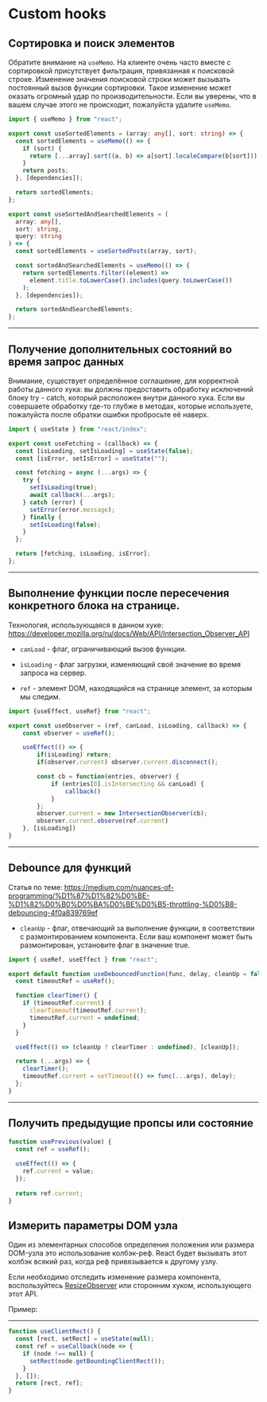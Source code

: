 # Custom hooks

## Сортировка и поиск элементов

Обратите внимание на `useMemo`. 
На клиенте очень часто вместе с сортировкой присутствует фильтрация, привязанная к поисковой строке. 
Изменение значения поисковой строки может вызывать постоянный вызов функции сортировки. 
Такое изменение может оказать огромный удар по производительности. 
Если вы уверены, что в вашем случае этого не происходит, пожалуйста удалите `useMemo`.

```ts
import { useMemo } from "react";

export const useSortedElements = (array: any[], sort: string) => {
  const sortedElements = useMemo(() => {
    if (sort) {
      return [...array].sort((a, b) => a[sort].localeCompare(b[sort]));
    }
    return posts;
  }, [dependencies]);

  return sortedElements;
};

export const useSortedAndSearchedElements = (
  array: any[],
  sort: string,
  query: string
) => {
  const sortedElements = useSortedPosts(array, sort);

  const sortedAndSearchedElements = useMemo(() => {
    return sortedElements.filter((element) =>
      element.title.toLowerCase().includes(query.toLowerCase())
    );
  }, [dependencies]);

  return sortedAndSearchedElements;
};
```

---

## Получение дополнительных состояний во время запрос данных

Внимание, существует определённое соглашение, для корректной работы данного хука:
вы должны предоставить обработку исключений блоку try - catch, который расположен внутри данного хука.
Если вы совершаете обработку где-то глубже в методах, которые используете, пожалуйста после обратки ошибки пробросьте её наверх.

```javascript
import { useState } from "react/index";

export const useFetching = (callback) => {
  const [isLoading, setIsLoading] = useState(false);
  const [isError, setIsError] = useState("");

  const fetching = async (...args) => {
    try {
      setIsLoading(true);
      await callback(...args);
    } catch (error) {
      setError(error.message);
    } finally {
      setIsLoading(false);
    }
  };

  return [fetching, isLoading, isError];
};
```

---

## Выполнение функции после пересечения конкретного блока на странице. 

Технология, использующаяся в данном хуке: <https://developer.mozilla.org/ru/docs/Web/API/Intersection_Observer_API>

- `canLoad` - флаг, ограничивающий вызов функции.

- `isLoading` - флаг загрузки, изменяющий своё значение во время запроса на сервер.

- `ref` - элемент DOM, находящийся на странице элемент, за которым мы следим.

```javascript
import {useEffect, useRef} from "react";

export const useObserver = (ref, canLoad, isLoading, callback) => {
    const observer = useRef();

    useEffect(() => {
        if(isLoading) return;
        if(observer.current) observer.current.disconnect();

        const cb = function(entries, observer) {
            if (entries[0].isIntersecting && canLoad) {
                callback()
            }
        };
        observer.current = new IntersectionObserver(cb);
        observer.current.observe(ref.current)
    }, [isLoading])
}
```

---

## Debounce для функций

Статья по теме: 
<https://medium.com/nuances-of-programming/%D1%87%D1%82%D0%BE-%D1%82%D0%B0%D0%BA%D0%BE%D0%B5-throttling-%D0%B8-debouncing-4f0a839769ef>

- `cleanUp` - флаг, отвечающий за выполнение функции, в соответствии с размонтированием компонента. 
Если ваш компонент может быть размонтирован, установите флаг в значение true.

```javascript
import { useRef, useEffect } from "react";

export default function useDebouncedFunction(func, delay, cleanUp = false) {
  const timeoutRef = useRef();

  function clearTimer() {
    if (timeoutRef.current) {
      clearTimeout(timeoutRef.current);
      timeoutRef.current = undefined;
    }
  }

  useEffect(() => (cleanUp ? clearTimer : undefined), [cleanUp]);

  return (...args) => {
    clearTimer();
    timeoutRef.current = setTimeout(() => func(...args), delay);
  };
}
```

---

## Получить предыдущие пропсы или состояние

```jsx
function usePrevious(value) {
  const ref = useRef();
  
  useEffect(() => {
    ref.current = value;
  });
  
  return ref.current;
}
```

## Измерить параметры DOM узла

Один из элементарных способов определения положения или размера DOM-узла это использование колбэк-реф.
React будет вызывать этот колбэк всякий раз, когда реф привязывается к другому узлу. 

Если необходимо отследить изменение размера компонента, 
воспользуйтесь [ResizeObserver](https://developer.mozilla.org/en-US/docs/Web/API/ResizeObserver) или сторонним хуком, 
использующего этот API.

Пример:

---

```jsx
function useClientRect() {
  const [rect, setRect] = useState(null);
  const ref = useCallback(node => {
    if (node !== null) {
      setRect(node.getBoundingClientRect());
    }
  }, []);
  return [rect, ref];
}
```
